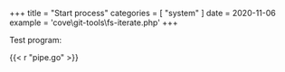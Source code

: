 +++
title = "Start process"
categories = [ "system" ]
date = 2020-11-06
example = 'cove\git-tools\fs-iterate.php'
+++

Test program:

{{< r "pipe.go" >}}
